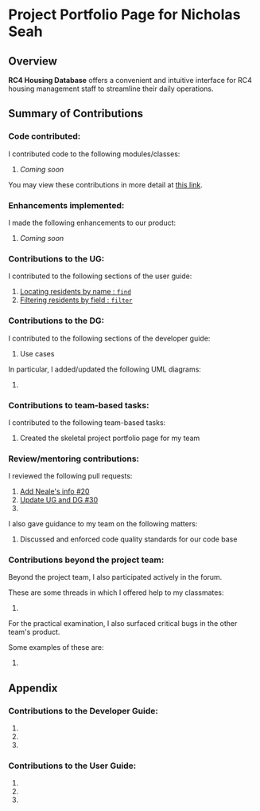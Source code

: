 # Project Portfolio Page for Nicholas Seah

<!-- Insert name above -->

## Overview

**RC4 Housing Database** offers a convenient and intuitive interface for RC4 housing management staff to streamline their daily operations.
## Summary of Contributions

### Code contributed:

I contributed code to the following modules/classes:
1. *Coming soon*

You may view these contributions in more detail at [this link](https://nus-cs2103-ay2223s1.github.io/tp-dashboard/?search=<nseah21>&breakdown=true).

<!-- Please replace the placeholder in the above URL with your github username. -->

### Enhancements implemented:

I made the following enhancements to our product:
1. *Coming soon* 

### Contributions to the UG:

I contributed to the following sections of the user guide:
1. [Locating residents by name : `find`](https://nealetham.github.io/tp/UserGuide.html#locating-residents-by-name--find)
2. [Filtering residents by field : `filter`](https://nealetham.github.io/tp/UserGuide.html#filtering-residents-by-field--filter)

### Contributions to the DG:

I contributed to the following sections of the developer guide:
1. Use cases 

In particular, I added/updated the following UML diagrams:
1. []()

<!-- Provide links to the diagrams in the appendix at the bottom of the page -->

### Contributions to team-based tasks:

I contributed to the following team-based tasks:
1. Created the skeletal project portfolio page for my team

### Review/mentoring contributions:

I reviewed the following pull requests:
1. [Add Neale's info #20](https://github.com/AY2223S1-CS2103T-W12-3/tp/pull/20)
2. [Update UG and DG #30](https://github.com/AY2223S1-CS2103T-W12-3/tp/pull/30)
3.

I also gave guidance to my team on the following matters:
1. Discussed and enforced code quality standards for our code base

### Contributions beyond the project team:

Beyond the project team, I also participated actively in the forum.

These are some threads in which I offered help to my classmates:
1. []()

<!-- Provide links to the threads here -->

For the practical examination, I also surfaced critical bugs in the other team's product.

Some examples of these are:
1. []()

## Appendix

### Contributions to the Developer Guide:

1. ![]()
2. ![]()
3. ![]()

<!-- Embed the diagrams here -->

### Contributions to the User Guide:

1. ![]()
2. ![]()
3. ![]()

<!-- Embed the diagrams here -->

